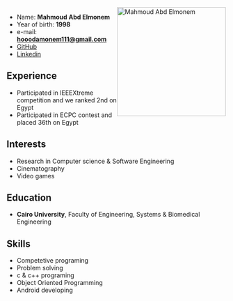 <img src="member2.jpg" style = "float : right;" alt="Mahmoud Abd Elmonem" width="250"/>

* Name: **Mahmoud Abd Elmonem**
* Year of birth: **1998**
* e-mail: **hooodamonem111@gmail.com**
* [GitHub](https://github.com/monem558)
* [Linkedin](https://www.linkedin.com/in/mahmoud-monem-967b07108/)

## Experience
* Participated in IEEEXtreme competition and we ranked 2nd on Egypt
* Participated in ECPC contest and placed 36th on Egypt

## Interests
* Research in Computer science & Software Engineering
* Cinematography
* Video games

## Education
* **Cairo University**, Faculty of Engineering, Systems & Biomedical Engineering

## Skills
* Competetive programing
* Problem solving
* c & c++ programing
* Object Oriented Programming
* Android developing
